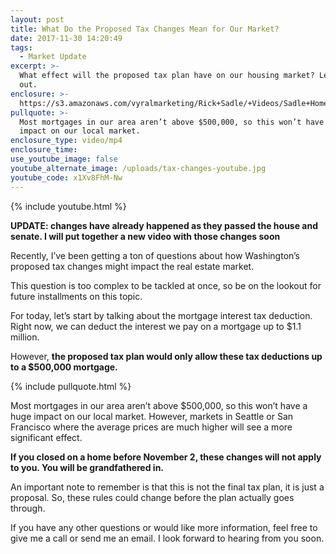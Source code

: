 ```yaml
---
layout: post
title: What Do the Proposed Tax Changes Mean for Our Market?
date: 2017-11-30 14:20:49
tags:
  - Market Update
excerpt: >-
  What effect will the proposed tax plan have on our housing market? Let’s find
  out.
enclosure: >-
  https://s3.amazonaws.com/vyralmarketing/Rick+Sadle/+Videos/Sadle+Home+Selling+Team-+What+Do+the+Proposed+Tax+Changes+Mean+for+Our+Market%253F.mp4
pullquote: >-
  Most mortgages in our area aren’t above $500,000, so this won’t have a huge
  impact on our local market.
enclosure_type: video/mp4
enclosure_time:
use_youtube_image: false
youtube_alternate_image: /uploads/tax-changes-youtube.jpg
youtube_code: x1Xv8FhM-Nw
---
```



{% include youtube.html %}

**UPDATE: changes have already happened as they passed the house and senate. I will put together a new video with those changes soon**

Recently, I’ve been getting a ton of questions about how Washington’s proposed tax changes might impact the real estate market.

This question is too complex to be tackled at once, so be on the lookout for future installments on this topic.

For today, let’s start by talking about the mortgage interest tax deduction. Right now, we can deduct the interest we pay on a mortgage up to $1.1 million.

However, **the proposed tax plan would only allow these tax deductions up to a $500,000 mortgage.**

{% include pullquote.html %}

Most mortgages in our area aren’t above $500,000, so this won’t have a huge impact on our local market. However, markets in Seattle or San Francisco where the average prices are much higher will see a more significant effect.

**If you closed on a home before November 2, these changes will not apply to you. You will be grandfathered in.**

An important note to remember is that this is not the final tax plan, it is just a proposal. So, these rules could change before the plan actually goes through.

If you have any other questions or would like more information, feel free to give me a call or send me an email. I look forward to hearing from you soon.